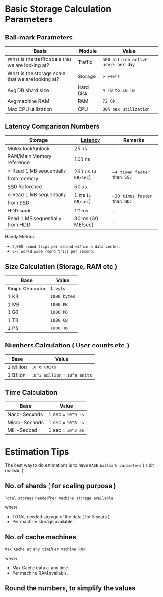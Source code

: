 

# Basic Storage Calculation Parameters

## Ball-mark Parameters

| Basis                                             | Module    | Value                             |
|---------------------------------------------------|-----------|-----------------------------------|
| What is the traffic scale that we are looking at? | Traffic   | `500 million active users per day` |
| What is the storage scale that we are looking at? | Storage   | `5 years`                         |
| Avg DB shard size                                 | Hard Disk | `4 TB to 10 TB`                   |
| Avg machine RAM                                   | RAM       | `72 GB`                           |
| Max CPU utilization                               | CPU       | `80% max utilization`             |

## Latency Comparison Numbers

| Storage                            | [Latency](https://github.com/donnemartin/system-design-primer#latency-numbers-every-programmer-should-know) | Remarks                     |
|------------------------------------|-------------------------------------------------------------------------------------------------------------|-----------------------------|
| Mutex lock/unlock                  | 25 ns                                                                                                       | -                           |
| RAM/Main Memory reference   | 100 ns                                                                                                      |                             |
| :star: Read 1 MB sequentially from memory | 250 us (`4 GB/sec`)                                                                                           | ~`4 times faster than SSD`  |
| SSD Reference               | 50 us                                                                                                       |                             |
| :star: Read 1 MB sequentially from SSD    | 1 ms (`1 GB/sec`)                                                                                             | ~`30 times faster than HDD` |
| HDD seek                    | 10 ms                                                                                                       | -                           |
| Read 1 MB sequentially from HDD    | 30 ms (30 MB/sec)                                                                                           | -                           |

Handy Metrics:
- `2,000 round trips per second within a data center`.
- `6-7 world-wide round trips per second`.

## Size Calculation (Storage, RAM etc.)

| Base             | Value        | 
|------------------|--------------|
| Single Character | `1 byte`     |
| 1 KB             | `1000 bytes` |
| 1 MB             | `1000 KB`    |
| 1 GB             | `1000 MB`    |
| 1 TB             | `1000 GB`    |
| 1 PB             | `1000 TB`    |

## Numbers Calculation ( User counts etc.)

| Base      | Value                         | 
|-----------|-------------------------------|
| 1 Million | `10^6 units`                  |
| 1 Billion | `10^3 million` = `10^9 units` |

## Time Calculation

| Base          | Value             | 
|---------------|-------------------|
| Nano-Seconds  | 1 sec = `10^9 ns` |
| Micro-Seconds | 1 sec = `10^6 us` |
| Milli-Second  | 1 sec = `10^3 ms` |

# Estimation Tips
The best way to do estimations is to have `BASE ballmark parameters` ( a bit realistic ).

## No. of shards ( for scaling purpose )

`Total storage needed`/`Per machine storage available`

where
  - TOTAL needed storage of the data ( for 5 years ).
  - Per machine storage available.

## No. of cache machines

`Max Cache at any time`/`Per machine RAM`

where
  - Max Cache data at any time.
  - Per machine RAM available.

## Round the numbers, to simplify the values

